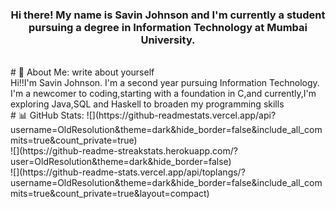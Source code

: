 <h3 align = "center">Hi there! My name is Savin Johnson and I'm
currently a student pursuing a degree in Information Technology at
Mumbai University.</h3>
<br>
# 💫 About Me:
write about yourself
<br>
Hi!!I'm Savin Johnson.
I'm a second year pursuing Information Technology.
I'm a newcomer to coding,starting with a foundation in C,and currently,I'm exploring Java,SQL and Haskell to broaden my programming skills 
<br>
# 📊 GitHub Stats:
![](https://github-readmestats.vercel.app/api?username=OldResolution&theme=dark&hide_border=false&include_all_commits=true&count_private=true)<br/>
![](https://github-readme-streakstats.herokuapp.com/?user=OldResolution&theme=dark&hide_border=false)<br/>
![](https://github-readme-stats.vercel.app/api/toplangs/?username=OldResolution&theme=dark&hide_border=false&include_all_commits=true&count_private=true&layout=compact)
